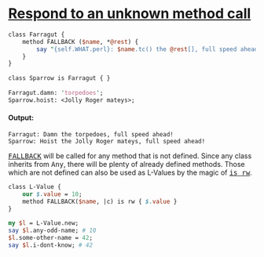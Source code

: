 [1]: http://rosettacode.org/wiki/Respond_to_an_unknown_method_call

# [Respond to an unknown method call][1]

```perl
class Farragut {
    method FALLBACK ($name, *@rest) {
        say "{self.WHAT.perl}: $name.tc() the @rest[], full speed ahead!";
    }
}
 
class Sparrow is Farragut { }
 
Farragut.damn: 'torpedoes';
Sparrow.hoist: <Jolly Roger mateys>;
```

#### Output:
```
Farragut: Damn the torpedoes, full speed ahead!
Sparrow: Hoist the Jolly Roger mateys, full speed ahead!
```


<tt>[FALLBACK](http://design.perl6.org/S12.html#FALLBACK_methods)</tt> will be called for any method that is not defined. Since any class inherits from <tt>Any</tt>, there will be plenty of already defined methods. Those which are not defined can also be used as L-Values by the magic of <tt>[is rw](http://design.perl6.org/S12.html#Lvalue_methods)</tt>.

```perl
class L-Value { 
    our $.value = 10;
    method FALLBACK($name, |c) is rw { $.value }
}
 
my $l = L-Value.new;
say $l.any-odd-name; # 10
$l.some-other-name = 42;
say $l.i-dont-know; # 42
```